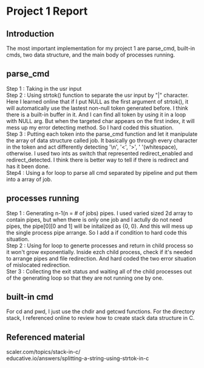 # Project 1 Report
    
## Introduction
The most important implementation for my project 1 are parse_cmd, built-in cmds, two data structure, and the main body of processes running. 

## parse_cmd
Step 1 : Taking in the usr input\
Step 2 : Using strtok() function to separate the usr input by "|" character. Here I learned online that if I put NULL as the first argument of strtok(), it will automatically use the lastest non-null token generated before. I think there is a built-in buffer in it. And I can find all token by using it in a loop with NULL arg. But when the targeted char appears on the first index, it will  mess up my error detecting method. So I hard coded this situation.\
Step 3 : Putting each token into the parse_cmd function and let it manipulate the array of data structure called job. It basically go through every character in the token and act differently detecting '\n', '<', '>', ' '(whitespace), otherwise. I used two ints as switch that represented redirect_enabled and redirect_detected. I think there is better way to tell if there is redirect and has it been done.\
Step4 : Using a for loop to parse all cmd separated by pipeline and put them into a array of job.
## processes running
Step 1 : Generating n-1(n = # of jobs) pipes. I used varied sized 2d array to contain pipes, but when there is only one job and I actully do not need pipes, the pipe[0][0 and 1] will be initalized as {0, 0}. And this will mess up the single process pipe arrange. So I add a if condition to hard code this situation.\
Step 2 : Using for loop to generte processes and return in child process so it won't grow exponentially. Inside ezch child process, check if it's needed to arrange pipes and file redirection. And hard coded the two error situation of mislocated redirection.\
Ster 3 : Collecting the exit status and waiting all of the child processes out of the generating loop so that they are not running one by one.
## built-in cmd
For cd and pwd, I just use the chdir and getcwd functions. For the directory stack, I referenced online to review how to create stack data structure in C.
## Referenced material
scaler.com/topics/stack-in-c/\
educative.io/answers/splitting-a-string-using-strtok-in-c
